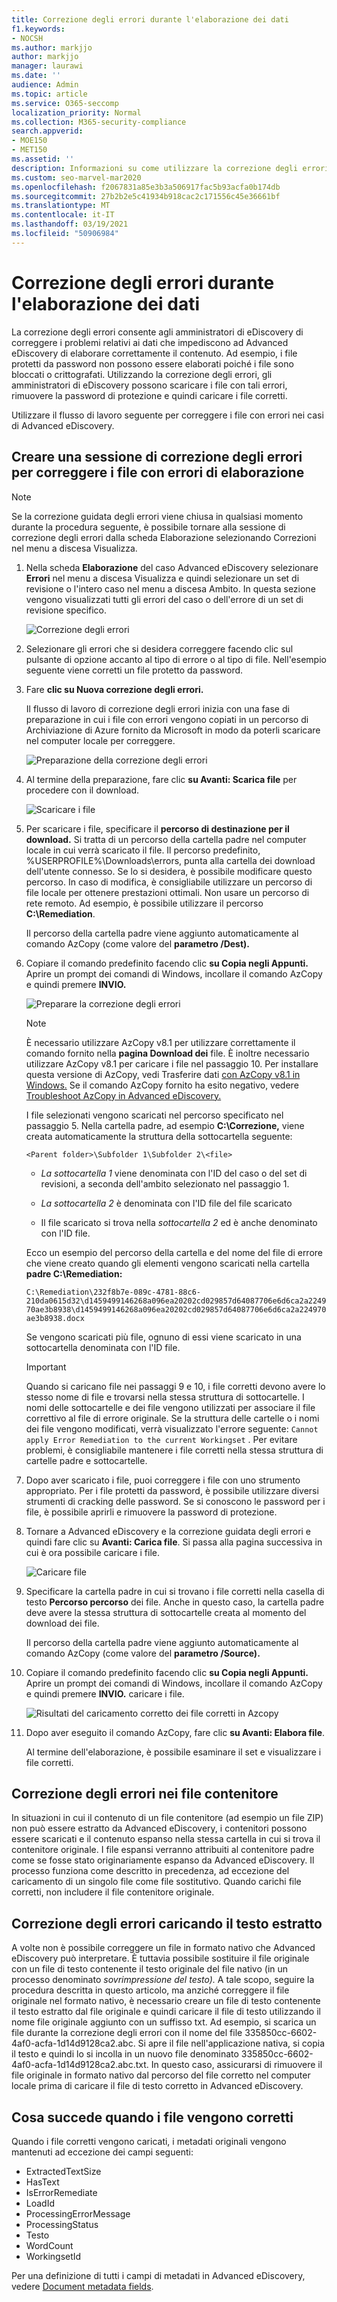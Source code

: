 ```yaml
---
title: Correzione degli errori durante l'elaborazione dei dati
f1.keywords:
- NOCSH
ms.author: markjjo
author: markjjo
manager: laurawi
ms.date: ''
audience: Admin
ms.topic: article
ms.service: O365-seccomp
localization_priority: Normal
ms.collection: M365-security-compliance
search.appverid:
- MOE150
- MET150
ms.assetid: ''
description: Informazioni su come utilizzare la correzione degli errori per correggere i problemi relativi ai dati in Advanced eDiscovery che potrebbero impedire l'elaborazione corretta del contenuto.
ms.custom: seo-marvel-mar2020
ms.openlocfilehash: f2067831a85e3b3a506917fac5b93acfa0b174db
ms.sourcegitcommit: 27b2b2e5c41934b918cac2c171556c45e36661bf
ms.translationtype: MT
ms.contentlocale: it-IT
ms.lasthandoff: 03/19/2021
ms.locfileid: "50906984"
---
```

# <a name="error-remediation-when-processing-data"></a>Correzione degli errori durante l'elaborazione dei dati

La correzione degli errori consente agli amministratori di eDiscovery di correggere i problemi relativi ai dati che impediscono ad Advanced eDiscovery di elaborare correttamente il contenuto. Ad esempio, i file protetti da password non possono essere elaborati poiché i file sono bloccati o crittografati. Utilizzando la correzione degli errori, gli amministratori di eDiscovery possono scaricare i file con tali errori, rimuovere la password di protezione e quindi caricare i file corretti.

Utilizzare il flusso di lavoro seguente per correggere i file con errori nei casi di Advanced eDiscovery.

## <a name="create-an-error-remediation-session-to-remediate-files-with-processing-errors"></a>Creare una sessione di correzione degli errori per correggere i file con errori di elaborazione

>[!NOTE]
>Se la correzione guidata degli errori viene chiusa in qualsiasi momento durante la procedura seguente, è possibile  tornare alla sessione  di correzione degli errori dalla scheda Elaborazione selezionando Correzioni nel menu a discesa Visualizza. 

1. Nella scheda **Elaborazione** del caso Advanced eDiscovery  selezionare **Errori** nel menu a discesa Visualizza e quindi  selezionare un set di revisione o l'intero caso nel menu a discesa Ambito. In questa sezione vengono visualizzati tutti gli errori del caso o dell'errore di un set di revisione specifico.

   ![Correzione degli errori](../media/8c2faf1a-834b-44fc-b418-6a18aed8b81a.png)

2. Selezionare gli errori che si desidera correggere facendo clic sul pulsante di opzione accanto al tipo di errore o al tipo di file.  Nell'esempio seguente viene corretti un file protetto da password.

3. Fare **clic su Nuova correzione degli errori.**

    Il flusso di lavoro di correzione degli errori inizia con una fase di preparazione in cui i file con errori vengono copiati in un percorso di Archiviazione di Azure fornito da Microsoft in modo da poterli scaricare nel computer locale per correggere.

    ![Preparazione della correzione degli errori](../media/390572ec-7012-47c4-a6b6-4cbb5649e8a8.png)

4. Al termine della preparazione, fare clic **su Avanti: Scarica file** per procedere con il download.

    ![Scaricare i file](../media/6ac04b09-8e13-414a-9e24-7c75ba586363.png)

5. Per scaricare i file, specificare il **percorso di destinazione per il download.** Si tratta di un percorso della cartella padre nel computer locale in cui verrà scaricato il file.  Il percorso predefinito, %USERPROFILE%\Downloads\errors, punta alla cartella dei download dell'utente connesso. Se lo si desidera, è possibile modificare questo percorso. In caso di modifica, è consigliabile utilizzare un percorso di file locale per ottenere prestazioni ottimali. Non usare un percorso di rete remoto. Ad esempio, è possibile utilizzare il percorso **C:\Remediation**. 

   Il percorso della cartella padre viene aggiunto automaticamente al comando AzCopy (come valore del **parametro /Dest).**

6. Copiare il comando predefinito facendo clic **su Copia negli Appunti.** Aprire un prompt dei comandi di Windows, incollare il comando AzCopy e quindi premere **INVIO.**  

    ![Preparare la correzione degli errori](../media/f364ab4d-31c5-4375-b69f-650f694a2f69.png)    

    > [!NOTE]
    > È necessario utilizzare AzCopy v8.1 per utilizzare correttamente il comando fornito nella **pagina Download dei** file. È inoltre necessario utilizzare AzCopy v8.1 per caricare i file nel passaggio 10. Per installare questa versione di AzCopy, vedi Trasferire dati [con AzCopy v8.1 in Windows.](/previous-versions/azure/storage/storage-use-azcopy) Se il comando AzCopy fornito ha esito negativo, vedere [Troubleshoot AzCopy in Advanced eDiscovery.](troubleshooting-azcopy.md)

    I file selezionati vengono scaricati nel percorso specificato nel passaggio 5. Nella cartella padre, ad esempio **C:\Correzione,** viene creata automaticamente la struttura della sottocartella seguente:

    `<Parent folder>\Subfolder 1\Subfolder 2\<file>`

    - *La sottocartella 1* viene denominata con l'ID del caso o del set di revisioni, a seconda dell'ambito selezionato nel passaggio 1.

    - *La sottocartella 2* è denominata con l'ID file del file scaricato

    - Il file scaricato si trova nella *sottocartella 2* ed è anche denominato con l'ID file.

    Ecco un esempio del percorso della cartella e del nome del file di errore che viene creato quando gli elementi vengono scaricati nella cartella **padre C:\Remediation:**

    `C:\Remediation\232f8b7e-089c-4781-88c6-210da0615d32\d1459499146268a096ea20202cd029857d64087706e6d6ca2a224970ae3b8938\d1459499146268a096ea20202cd029857d64087706e6d6ca2a224970ae3b8938.docx`

    Se vengono scaricati più file, ognuno di essi viene scaricato in una sottocartella denominata con l'ID file.

    > [!IMPORTANT]
    > Quando si caricano file nei passaggi 9 e 10, i file corretti devono avere lo stesso nome di file e trovarsi nella stessa struttura di sottocartelle. I nomi delle sottocartelle e dei file vengono utilizzati per associare il file correttivo al file di errore originale. Se la struttura delle cartelle o i nomi dei file vengono modificati, verrà visualizzato l'errore seguente: `Cannot apply Error Remediation to the current Workingset` . Per evitare problemi, è consigliabile mantenere i file corretti nella stessa struttura di cartelle padre e sottocartelle.

7. Dopo aver scaricato i file, puoi correggere i file con uno strumento appropriato. Per i file protetti da password, è possibile utilizzare diversi strumenti di cracking delle password. Se si conoscono le password per i file, è possibile aprirli e rimuovere la password di protezione.

8. Tornare a Advanced eDiscovery e la correzione guidata degli errori e quindi fare clic su **Avanti: Carica file**.  Si passa alla pagina successiva in cui è ora possibile caricare i file.

    ![Caricare file](../media/af3d8617-1bab-4ecd-8de0-22e53acba240.png)

9. Specificare la cartella padre in cui si trovano i file corretti nella casella di testo **Percorso percorso** dei file. Anche in questo caso, la cartella padre deve avere la stessa struttura di sottocartelle creata al momento del download dei file.

    Il percorso della cartella padre viene aggiunto automaticamente al comando AzCopy (come valore del **parametro /Source).**

10. Copiare il comando predefinito facendo clic **su Copia negli Appunti.** Aprire un prompt dei comandi di Windows, incollare il comando AzCopy e quindi premere **INVIO.** caricare i file.

    ![Risultati del caricamento corretto dei file corretti in Azcopy](../media/ff2ff691-629f-4065-9b37-5333f937daf6.png)

11. Dopo aver eseguito il comando AzCopy, fare clic **su Avanti: Elabora file**.

    Al termine dell'elaborazione, è possibile esaminare il set e visualizzare i file corretti. 

## <a name="remediating-errors-in-container-files"></a>Correzione degli errori nei file contenitore

In situazioni in cui il contenuto di un file contenitore (ad esempio un file ZIP) non può essere estratto da Advanced eDiscovery, i contenitori possono essere scaricati e il contenuto espanso nella stessa cartella in cui si trova il contenitore originale. I file espansi verranno attribuiti al contenitore padre come se fosse stato originariamente espanso da Advanced eDiscovery. Il processo funziona come descritto in precedenza, ad eccezione del caricamento di un singolo file come file sostitutivo.  Quando carichi file corretti, non includere il file contenitore originale.

## <a name="remediating-errors-by-uploading-the-extracted-text"></a>Correzione degli errori caricando il testo estratto

A volte non è possibile correggere un file in formato nativo che Advanced eDiscovery può interpretare. È tuttavia possibile sostituire il file originale con un file di testo contenente il testo originale del file nativo (in un processo denominato *sovrimpressione del testo).* A tale scopo, seguire la procedura descritta in questo articolo, ma anziché correggere il file originale nel formato nativo, è necessario creare un file di testo contenente il testo estratto dal file originale e quindi caricare il file di testo utilizzando il nome file originale aggiunto con un suffisso txt. Ad esempio, si scarica un file durante la correzione degli errori con il nome del file 335850cc-6602-4af0-acfa-1d14d9128ca2.abc. Si apre il file nell'applicazione nativa, si copia il testo e quindi lo si incolla in un nuovo file denominato 335850cc-6602-4af0-acfa-1d14d9128ca2.abc.txt. In questo caso, assicurarsi di rimuovere il file originale in formato nativo dal percorso del file corretto nel computer locale prima di caricare il file di testo corretto in Advanced eDiscovery.

## <a name="what-happens-when-files-are-remediated"></a>Cosa succede quando i file vengono corretti

Quando i file corretti vengono caricati, i metadati originali vengono mantenuti ad eccezione dei campi seguenti: 

- ExtractedTextSize
- HasText
- IsErrorRemediate
- LoadId
- ProcessingErrorMessage
- ProcessingStatus
- Testo
- WordCount
- WorkingsetId

Per una definizione di tutti i campi di metadati in Advanced eDiscovery, vedere [Document metadata fields](document-metadata-fields-in-advanced-ediscovery.md).
